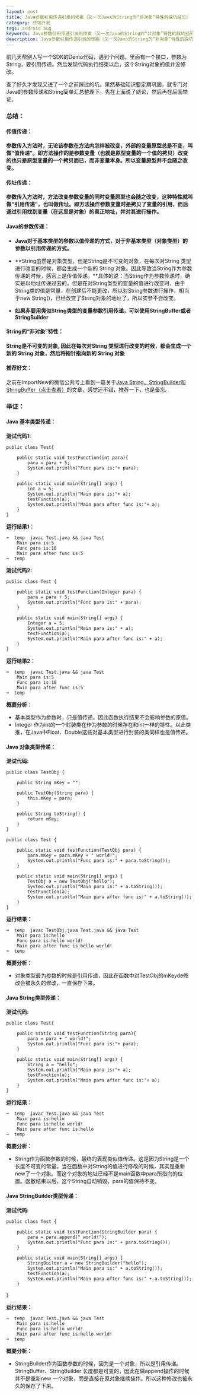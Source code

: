 ```yaml
---
layout: post
title: Java参数引用传递引发的惨案（又一次Java的String的“非对象”特性的踩坑经历）
category: 终端开发
tags: android bug
keywords: Java参数引用传递引发的惨案（又一次Java的String的“非对象”特性的踩坑经历）
description: Java参数引用传递引发的惨案（又一次Java的String的“非对象”特性的踩坑经历）
---
```


前几天帮别人写一个SDK的Demo代码，遇到个问题。里面有一个接口，参数为String，要引用传递。然后发现代码执行结束以后，这个String对象的值并没修改。

查了好久才发现又进了一个之前踩过的坑。果然基础知识要定期巩固，就专门对Java的参数传递和String简单汇总整理下。先在上面说了结论，然后再在后面举证。

### 总结：

#### 传值传递：

**参数传入方法时，无论该参数在方法内怎样被改变，外部的变量原型总是不变，叫做“值传递”。即方法操作的是参数变量（也就是原型变量的一个值的拷贝）改变的也只是原型变量的一个拷贝而已，而非变量本身。所以变量原型并不会随之改变。**

#### 传址传递：

**参数传入方法时，方法改变参数变量的同时变量原型也会随之改变，这种特性就叫做“引用传递”，也叫做传址。即方法操作参数变量时是拷贝了变量的引用，而后通过引用找到变量（在这里是对象）的真正地址，并对其进行操作。**


#### Java的参数传递：

- **Java对于基本类型的参数以值传递的方式，对于非基本类型（对象类型）的参数以引用传递的方式。**
- **String虽然是对象类型，但是String是不可变的对象，在每次对String 类型进行改变的时候，都会生成一个新的 String 对象。因此导致当String作为参数传递的时候，感官上是传值传递。**具体的说：当String作为参数传递时，确实是以地址传递过去的，但是在对String类型的变量的值进行改变时，由于String类的值是常量，在创建后不能更改，所以对String参数进行操作，相当于new String()，已经改变了String对象的地址了，所以实参不会改变。

- **如果非要用类似String类型的变量参数引用传递，可以使用StringBuffer或者StringBuilder**

#### String的“非对象”特性：

**String是不可变的对象, 因此在每次对String 类型进行改变的时候，都会生成一个新的 String 对象，然后将指针指向新的 String 对象**

#### 推荐好文：

之前在ImportNew的微信公共号上看到一篇关于[Java String、StringBuilder和StringBuffer（点击查看）](https://mp.weixin.qq.com/s?__biz=MjM5NzMyMjAwMA==&amp;mid=205005129&amp;idx=1&amp;sn=bd657e94b5b3545fc7ad3f2ea5e03f22&amp;scene=1#rd)的文章，感觉还不错，推荐一下，也是备忘。

### 举证：

#### Java 基本类型传递：

**测试代码1:**

	public class Test{

    	public static void testFunction(int para){
        	para = para + 5;
        	System.out.println("Func para is:"+ para);
    	}
    
    	public static void main(String[] args) {
    		int a = 5;
    		System.out.println("Main para is:"+ a);
    		testFunction(a);
    		System.out.println("Main para after func is:"+ a);
    	}
	}

**运行结果1：**

	➜  temp  javac Test.java && java Test
		Main para is:5
		Func para is:10
		Main para after func is:5
	➜  temp

**测试代码2:**

	public class Test {

		public static void testFunction(Integer para) {
			para = para + 5;
			System.out.println("Func para is:" + para);
		}

		public static void main(String[] args) {
			Integer a = 5;
			System.out.println("Main para is:" + a);
			testFunction(a);
			System.out.println("Main para after func is:" + a);
		}
	}
	
**运行结果2：**	
	
	➜  temp  javac Test.java && java Test
		Main para is:5
		Func para is:10
		Main para after func is:5
	➜  temp
	
**概要分析：**

- 基本类型作为参数时，只是值传递，因此函数执行结果不会影响参数的原值。
- Integer 作为int的一个封装类在作为参数的时候存在和int一样的特性。以此类推，在Java中Float、Double这些对基本类型进行封装的类同样也是值传递。

#### Java 对象类型传递：

**测试代码:**

	public class TestObj {

		public String mKey = "";

		public TestObj(String para) {
			this.mKey = para;
		}

		public String toString() {
			return mKey;
		}
	}
	
	public class Test {

		public static void testFunction(TestObj para) {
			para.mKey = para.mKey + " world!";
			System.out.println("Func para is:" + para.toString());
		}

		public static void main(String[] args) {
			TestObj a = new TestObj("hello");
			System.out.println("Main para is:" + a.toString());
			testFunction(a);
			System.out.println("Main para after func is:" + a.toString());
		}
	}

**运行结果：**

	➜  temp  javac TestObj.java Test.java && java Test
		Main para is:hello
		Func para is:hello world!
		Main para after func is:hello world!
	➜  temp

**概要分析：**

- 对象类型最为参数的时候是引用传递，因此在函数中对TestObj的mKeyde修改会被永久的修改，一直保存下来。

#### Java String类型传递：

**测试代码:**

	public class Test{

    	public static void testFunction(String para){
        	para = para + " world!";
        	System.out.println("Func para is:"+ para);
    	}
    
    	public static void main(String[] args) {
    		String a = "hello";
    		System.out.println("Main para is:"+ a);
    		testFunction(a);
    		System.out.println("Main para after func is:"+ a);
    	}
	}

**运行结果：**

	➜  temp  javac Test.java && java Test
		Main para is:hello
		Func para is:hello world!
		Main para after func is:hello
	➜  temp

**概要分析：**

- String作为函数参数的时候，最终的表现类似值传递。这是因为String是一个长度不可变的常量。当在函数中对String的值进行修改的时候，其实是重新new了一个对象。而这个对象的地址已经不是main函数中para所指向的位置。函数结束以后，这个String自动销毁，para的值保持不变。

#### Java StringBuilder类型传递：

**测试代码:**

	public class Test {

		public static void testFunction(StringBuilder para) {
			para = para.append(" world!");
			System.out.println("Func para is:" + para.toString());
		}

		public static void main(String[] args) {
			StringBuilder a = new StringBuilder("hello");
			System.out.println("Main para is:" + a.toString());
			testFunction(a);
			System.out.println("Main para after func is:" + a.toString());
		}
}

**运行结果：**

	➜  temp  javac Test.java && java Test
		Main para is:hello
		Func para is:hello world!
		Main para after func is:hello world!
	➜  temp

**概要分析：**

- StringBuilder作为函数参数的时候，因为是一个对象，所以是引用传递。StringBuffer、StringBuilder 长度都是可变的，因此在做append操作的时候并不是重新new 一个对象，而是直接在原对象继续操作。所以这种修改也被永久的保存了下来。